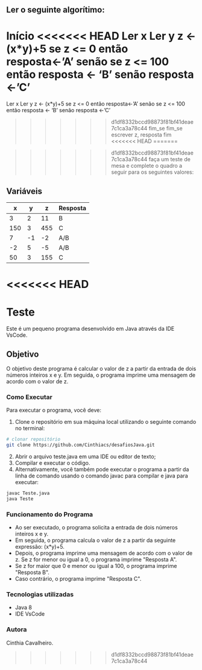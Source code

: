 ## Ler o seguinte algorítimo:

 Início
<<<<<<< HEAD
	Ler x
	Ler y
z <- (x*y)+5
se z <= 0 então 
resposta<-’A’
senão
se z <= 100 então
resposta <- ‘B’
senão
resposta <-’C’
=======
Ler x
Ler y
	z <- (x*y)+5
		se z <= 0 então 
		resposta<-’A’
	senão
		se z <= 100 então
		resposta <- ‘B’
	senão
		resposta <-’C’
>>>>>>> d1df8332bccd98873f81bf41deae7c1ca3a78c44
fim_se
fim_se
escrever z, resposta
fim
<<<<<<< HEAD
=======

>>>>>>> d1df8332bccd98873f81bf41deae7c1ca3a78c44
faça um teste de mesa e complete o quadro a seguir para os seguintes valores:

Variáveis
------------
x|y|z|Resposta
-|-|-|--------
3 |2|11|B|
150|3|455|C
7|-1|-2|A/B
-2|5|-5|A/B
50|3|155|C
<<<<<<< HEAD
=======

# Teste
Este é um pequeno programa desenvolvido em Java através da IDE VsCode.

## Objetivo
O objetivo deste programa é calcular o valor de z a partir da entrada de dois números inteiros x e y. 
Em seguida, o programa imprime uma mensagem de acordo com o valor de z.

### Como Executar
Para executar o programa, você deve:

1. Clone o repositório em sua máquina local utilizando o seguinte comando no terminal:
```bash
# clonar repositório
git clone https://github.com/Cinthiacs/desafiosJava.git
```
2. Abrir o arquivo teste.java em uma IDE ou editor de texto;
3. Compilar e executar o código.
4. Alternativamente, você também pode executar o programa a partir da linha de comando usando o comando javac para compilar e java para executar:
```bash
javac Teste.java
java Teste
```
### Funcionamento do Programa
* Ao ser executado, o programa solicita a entrada de dois números inteiros x e y. 
* Em seguida, o programa calcula o valor de z a partir da seguinte expressão: (x*y)+5.
* Depois, o programa imprime uma mensagem de acordo com o valor de z. Se z for menor ou igual a 0, o programa imprime "Resposta A". 
* Se z for maior que 0 e menor ou igual a 100, o programa imprime "Resposta B". 
* Caso contrário, o programa imprime "Resposta C".

### Tecnologias utilizadas
* Java 8
* IDE VsCode

### Autora
Cinthia Cavalheiro.
>>>>>>> d1df8332bccd98873f81bf41deae7c1ca3a78c44
